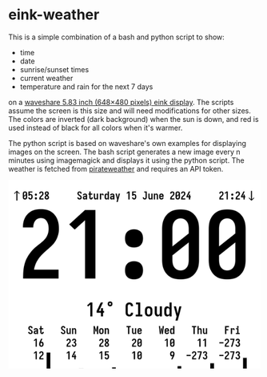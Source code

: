 eink-weather
============

This is a simple combination of a bash and python script to show:

- time
- date
- sunrise/sunset times
- current weather
- temperature and rain for the next 7 days

on a [waveshare 5.83 inch (648×480 pixels) eink
display](https://www.waveshare.com/5.83inch-e-paper.htm). The scripts assume
the screen is this size and will need modifications for other sizes. The colors
are inverted (dark background) when the sun is down, and red is used instead of
black for all colors when it's warmer.

The python script is based on waveshare's own examples for displaying images on
the screen. The bash script generates a new image every n minutes using
imagemagick and displays it using the python script. The weather is fetched
from [pirateweather](https://pirateweather.net) and requires an API token.

![Example output with time, date, and weather](example.png)
